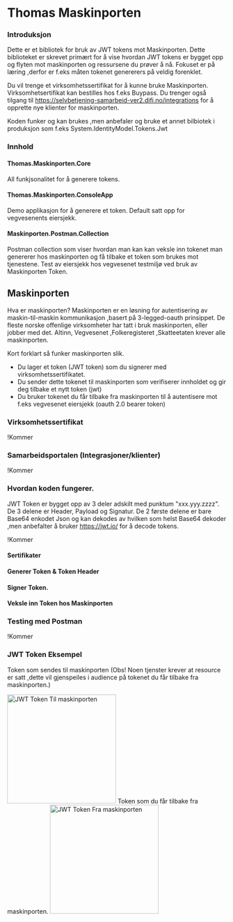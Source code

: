 # Thomas Maskinporten

### Introduksjon
Dette er et bibliotek for bruk av JWT tokens mot Maskinporten.
Dette biblioteket er skrevet primært for å vise hvordan JWT tokens er bygget opp og flyten mot maskinporten og ressursene du prøver å nå.
Fokuset er på læring ,derfor er f.eks måten tokenet genererers på veldig forenklet.

Du vil trenge et virksomhetssertifikat for å kunne bruke Maskinporten. Virksomhetsertifikat kan bestilles hos f.eks Buypass.
Du trenger også tilgang til https://selvbetjening-samarbeid-ver2.difi.no/integrations for å opprette nye klienter for maskinporten. 

Koden funker og kan brukes ,men anbefaler og bruke et annet bilbiotek i produksjon som f.eks System.IdentityModel.Tokens.Jwt 

### Innhold

#### Thomas.Maskinporten.Core
All funkjsonalitet for å generere tokens. 

#### Thomas.Maskinporten.ConsoleApp
Demo applikasjon for å generere et token. Default satt opp for vegvesenents eiersjekk.

#### Maskinporten.Postman.Collection
Postman collection som viser hvordan man kan kan veksle inn tokenet man genererer hos maskinporten og få tilbake et token som brukes mot tjenestene.
Test av eiersjekk hos vegvesenet testmiljø ved bruk av Maskinporten Token.

## Maskinporten
Hva er maskinporten? Maskinporten er en løsning for autentisering av maskin-til-maskin kommunikasjon ,basert på 3-legged-oauth prinsippet. De fleste norske offenlige virksomheter har tatt i bruk maskinporten, eller jobber med det. Altinn, Vegvesenet ,Folkeregisteret ,Skatteetaten krever alle maskinporten. 

Kort forklart så funker maskinporten slik.
 - Du lager et token (JWT token) som du signerer med virksomhetssertifikatet.
 - Du sender dette tokenet til maskinporten som verifiserer innholdet og gir deg tilbake et nytt token (jwt)
 - Du bruker tokenet du får tilbake fra maskinporten til å autentisere mot f.eks vegvesenet eiersjekk (oauth 2.0 bearer token)

### Virksomhetssertifikat
!Kommer

### Samarbeidsportalen (Integrasjoner/klienter)
!Kommer

### Hvordan koden fungerer. 
JWT Token er bygget opp av 3 deler adskilt med punktum "xxx.yyy.zzzz". De 3 delene er Header, Payload og Signatur.
De 2 første delene er bare Base64 enkodet Json og kan dekodes av hvilken som helst Base64 dekoder ,men anbefalter å bruker https://jwt.io/ for å decode tokens. 


!Kommer

####  Sertifikater

#### Generer Token & Token Header

#### Signer Token. 

#### Veksle inn Token hos Maskinporten

### Testing med Postman
!Kommer

### JWT Token Eksempel

Token som sendes til maskinporten (Obs! Noen tjenster krever at resource er satt ,dette vil gjenspeiles i audience på tokenet du får tilbake fra maskinporten.)


<img width="250" alt="JWT Token Til maskinporten" src="https://user-images.githubusercontent.com/8003056/203565938-97fb1888-3005-4925-813c-a98af7efe00d.PNG">
Token som du får tilbake fra maskinporten. 

<img width="250" alt="JWT Token Fra maskinporten" src="https://user-images.githubusercontent.com/8003056/203565869-9ec73905-1c14-40cc-bbc1-6295d867db22.PNG">


